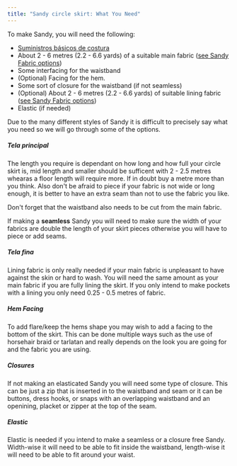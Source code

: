 ```yaml
---
title: "Sandy circle skirt: What You Need"
---
```


To make Sandy, you will need the following:

- [Suministros básicos de costura](/docs/sewing/basic-sewing-supplies)
- About 2 - 6 metres (2.2 - 6.6 yards) of a suitable main fabric ([see Sandy Fabric options](/docs/patterns/sandy/fabric))
- Some interfacing for the waistband
- (Optional) Facing for the hem.
- Some sort of closure for the waistband (if not seamless)
- (Optional) About 2 - 6 metres (2.2 - 6.6 yards) of suitable lining fabric ([see Sandy Fabric options](/docs/patterns/sandy/fabric))
- Elastic (if needed)

Due to the many different styles of Sandy it is difficult to precisely say what you need so we will go through some of the options.

##### Tela principal

The length you require is dependant on how long and how full your circle skirt is, mid length and smaller should be sufficent with 2 - 2.5 metres whearas a floor length will require more. If in doubt buy a metre more than you think. Also don't be afraid to piece if your fabric is not wide or long enough, it is better to have an extra seam than not to use the fabric you like.

<Note>

Don't forget that the waistband also needs to be cut from the main fabric.

</Note>

<Warning>  

If making a **seamless** Sandy you will need to make sure the width of your fabrics are double the length of your skirt pieces otherwise you will have to piece or add seams.

</Warning>

##### Tela fina

Lining fabric is only really needed if your main fabric is unpleasant to have against the skin or hard to wash. You will need the same amount as your main fabric if you are fully lining the skirt. If you only intend to make pockets with a lining you only need 0.25 - 0.5 metres of fabric.

##### Hem Facing

To add flare/keep the hems shape you may wish to add a facing to the bottom of the skirt. This can be done multiple ways such as the use of horsehair braid or tarlatan and really depends on the look you are going for and the fabric you are using.

##### Closures

If not making an elasticated Sandy you will need some type of closure. This can be just a zip that is inserted in to the waistband and seam or it can be buttons, dress hooks, or snaps with an overlapping waistband and an openining, placket or zipper at the top of the seam.

##### Elastic

Elastic is needed if you intend to make a seamless or a closure free Sandy. Width-wise it will need to be able to fit inside the waistband, length-wise it will need to be able to fit around your waist.
